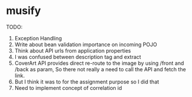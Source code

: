 # musify

TODO:

1. Exception Handling
2. Write about bean validation importance on incoming POJO
3. Think about API urls from application properties
4. I was confused between description tag and extract
5. CoverArt API provides direct re-route to the image by using /front and /back as param, So there not really a need to
   call the API and fetch the link.
6. But I think it was to for the assignment purpose so I did that
7. Need to implement concept of correlation id